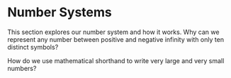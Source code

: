 # Number Systems

This section explores our number system and how it works.  Why can we
represent any number between positive and negative infinity with only
ten distinct symbols?

How do we use mathematical shorthand to write very large and very small
numbers?
